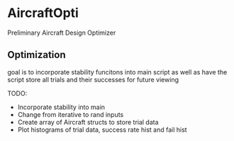 # AircraftOpti
Preliminary Aircraft Design Optimizer

## Optimization
goal is to incorporate stability funcitons into main script as well as have the script store all trials and their successes for future viewing 

TODO:
- Incorporate stability into main
- Change from iterative to rand inputs
- Create array of Aircraft structs to store trial data
- Plot histograms of trial data, success rate hist and fail hist

